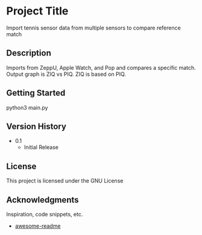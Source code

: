 # Project Title

Import tennis sensor data from multiple sensors to compare reference match

## Description

Imports from ZeppU, Apple Watch, and Pop and compares a specific match. Output graph is ZIQ vs PIQ. ZIQ is based on PIQ.

## Getting Started

python3 main.py

## Version History

* 0.1
    * Initial Release

## License

This project is licensed under the GNU License

## Acknowledgments

Inspiration, code snippets, etc.
* [awesome-readme](https://github.com/matiassingers/awesome-readme)
